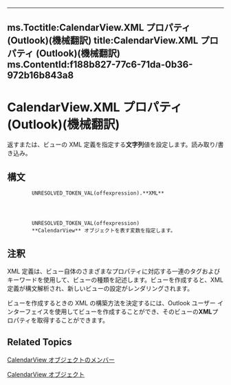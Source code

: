 

---
ms.Toctitle:CalendarView.XML プロパティ (Outlook)(機械翻訳)
title:CalendarView.XML プロパティ (Outlook)(機械翻訳)
ms.ContentId:f188b827-77c6-71da-0b36-972b16b843a8
---
# CalendarView.XML プロパティ (Outlook)(機械翻訳)




返すまたは、ビューの XML 定義を指定する**文字列**値を設定します。読み取り/書き込み。

## 構文

            UNRESOLVED_TOKEN_VAL(offexpression).**XML**




            UNRESOLVED_TOKEN_VAL(offexpression)
            **CalendarView** オブジェクトを表す変数を指定します。



## 注釈
XML 定義は、ビュー自体のさまざまなプロパティに対応する一連のタグおよびキーワードを使用して、ビューの種類を記述します。ビューを作成すると、XML 定義が構文解析され、新しいビューの設定がレンダリングされます。



ビューを作成するときの XML の構築方法を決定するには、Outlook ユーザー インターフェイスを使用してビューを作成することができ、そのビューの**XML**プロパティを取得することができます。



## Related Topics

[CalendarView オブジェクトのメンバー](c8ee2de7-d65c-90b2-0d63-5fa584c7c500.md)

[CalendarView オブジェクト](37e078b9-9fc6-5894-b043-06d7257666a8.md)




